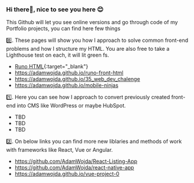 ### Hi there👋, nice to see you here 😊

This Github will let you see online versions and go through code of my Portfolio projects, you can find here few things

0️⃣. These pages will show you how I approach to solve common front-end problems and how I structure my HTML. You are also free to take a Lighthouse test on each, it will lit green fs.

- [Runo HTML](https://adamwojda.github.io/runo-front-html){:target="_blank"}
- <a href="https://adamwojda.github.io/runo-front-html" target="_blank">https://adamwojda.github.io/runo-front-html</a>
- <a href="https://adamwojda.github.io/35_web_dev_chalenge" target="_blank">https://adamwojda.github.io/35_web_dev_chalenge</a>
- <a href="https://adamwojda.github.io/mobile-ninjas" target="_blank">https://adamwojda.github.io/mobile-ninjas</a>

1️⃣. Here you can see how I approach to convert previously created front-end into CMS like WordPress or maybe HubSpot.

- TBD
- TBD
- TBD

2️⃣. On below links you can find more new liblaries and methods of work with frameworks like React, Vue or Angular.

- https://github.com/AdamWojda/React-Listing-App
- https://github.com/AdamWojda/react-native-app
- https://adamwojda.github.io/vue-project-0

